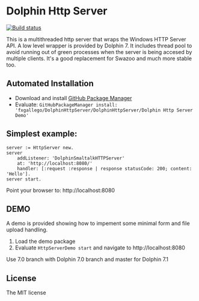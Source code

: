 # Dolphin Http Server

[![Build status](https://ci.appveyor.com/api/projects/status/ot8q939aot5rdykj/branch/master?svg=true)](https://ci.appveyor.com/project/fxgallego/dolphinhttpserver/branch/master)

This is a multithreaded http server that wraps the Windows HTTP Server API. A low level wrapper is provided by Dolphin 7.
It includes thread pool to avoid running out of green processes when the server is being accesed by multiple clients.
It's a good replacement for Swazoo and much more stable too.

## Automated Installation
* Download and install [GitHub Package Manager](https://github.com/rko281/GitHub)
* Evaluate:
  `GitHubPackageManager install: 'fxgallego/DolphinHttpServer/DolphinHttpServer/Dolphin Http Server Demo'`

## Simplest example:
```
server := HttpServer new.
server
	addListener: 'DolphinSmaltalkHTTPServer'
	at: 'http://localhost:8080/'
	handler: [:request :response | response statusCode: 200; content: 'Hello'].
server start.
```
Point your browser to: http://localhost:8080

## DEMO
A demo is provided showing how to impement some minimal form and file upload handling.
1. Load the demo package
2. Evaluate `HttpServerDemo start` and navigate to http://localhost:8080

Use 7.0 branch with Dolphin 7.0 branch and master for Dolphin 7.1

## License
The MIT license

